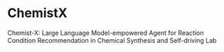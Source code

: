 # ChemistX
Chemist-X: Large Language Model-empowered Agent for Reaction Condition Recommendation in Chemical Synthesis and Self-driving Lab
